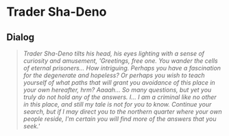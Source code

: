 # Trader Sha-Deno







## Dialog

>*Trader Sha-Deno tilts his head, his eyes lighting with a sense of curiosity and amusement, 'Greetings, free one. You wander the cells of eternal prisoners... How intriguing. Perhaps you have a fascination for the degenerate and hopeless? Or perhaps you wish to teach yourself of what paths that will grant you avoidance of this place in your own hereafter, hrm? Aaaah... So many questions, but yet you truly do not hold any of the answers. I... I am a criminal like no other in this place, and still my tale is not for you to know. Continue your search, but if I may direct you to the northern quarter where your own people reside, I'm certain you will find more of the answers that you seek.'*